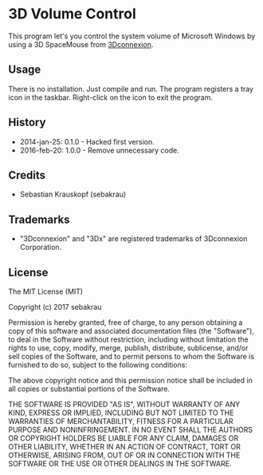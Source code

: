 # 3D Volume Control
This program let's you control the system volume of Microsoft Windows by using a 3D SpaceMouse from [3Dconnexion](https://www.3dconnexion.com).

## Usage
There is no installation. Just compile and run. The program registers a tray icon in the taskbar. Right-click
on the icon to exit the program. 

## History
- 2014-jan-25: 0.1.0 - Hacked first version.
- 2016-feb-20: 1.0.0 - Remove unnecessary code.

## Credits
- Sebastian Krauskopf (sebakrau)

## Trademarks
- "3Dconnexion" and "3Dx" are registered trademarks of 3Dconnexion Corporation.

## License
The MIT License (MIT)

Copyright (c) 2017 sebakrau

Permission is hereby granted, free of charge, to any person obtaining a copy
of this software and associated documentation files (the "Software"), to deal
in the Software without restriction, including without limitation the rights
to use, copy, modify, merge, publish, distribute, sublicense, and/or sell
copies of the Software, and to permit persons to whom the Software is
furnished to do so, subject to the following conditions:

The above copyright notice and this permission notice shall be included in all
copies or substantial portions of the Software.

THE SOFTWARE IS PROVIDED "AS IS", WITHOUT WARRANTY OF ANY KIND, EXPRESS OR
IMPLIED, INCLUDING BUT NOT LIMITED TO THE WARRANTIES OF MERCHANTABILITY,
FITNESS FOR A PARTICULAR PURPOSE AND NONINFRINGEMENT. IN NO EVENT SHALL THE
AUTHORS OR COPYRIGHT HOLDERS BE LIABLE FOR ANY CLAIM, DAMAGES OR OTHER
LIABILITY, WHETHER IN AN ACTION OF CONTRACT, TORT OR OTHERWISE, ARISING FROM,
OUT OF OR IN CONNECTION WITH THE SOFTWARE OR THE USE OR OTHER DEALINGS IN THE
SOFTWARE.